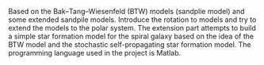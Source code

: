 Based on the Bak–Tang–Wiesenfeld (BTW) models (sandplie model) and some extended sandpile models.
Introduce the rotation to models and try to extend the models to the polar system. 
The extension part attempts to build a simple star formation model for the spiral galaxy based on 
the idea of the BTW model and the stochastic self-propagating star formation model. 
The programming language used in the project is Matlab.
